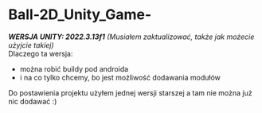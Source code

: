 # Ball-2D_Unity_Game-

***WERSJA UNITY: 2022.3.13f1*** *(Musiałem zaktualizować, także jak możecie użyjcie takiej)*  
Dlaczego ta wersja:  
  -  można robić buildy pod androida  
  -  i na co tylko chcemy, bo jest możliwość dodawania modułów
 
Do postawienia projektu użyłem jednej wersji starszej a tam nie można już nic dodawać :)


